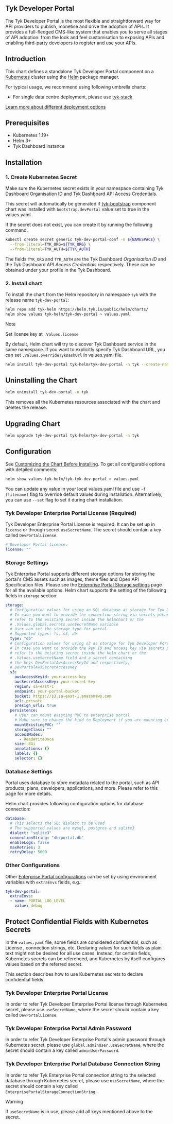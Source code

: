## Tyk Developer Portal
The Tyk Developer Portal is the most flexible and straightforward way for API providers to publish, monetise and drive the adoption of APIs. It provides a full-fledged CMS-like system that enables you to serve all stages of API adoption: from the look and feel customisation to exposing APIs and enabling third-party developers to register and use your APIs.

## Introduction
This chart defines a standalone Tyk Developer Portal component on a [Kubernetes](https://kubernetes.io/) cluster using the [Helm](https://helm.sh/) package manager.

For typical usage, we recommend using following umbrella charts:
* For single data centre deployment, please use [tyk-stack](https://github.com/TykTechnologies/tyk-charts/tree/main/tyk-stack)

[Learn more about different deployment options](https://tyk.io/docs/apim/)

## Prerequisites
* Kubernetes 1.19+
* Helm 3+
* Tyk Dashboard instance

## Installation
### 1. Create Kubernetes Secret

Make sure the Kubernetes secret exists in your namespace containing Tyk Dashboard Organisation ID and Tyk Dashboard API Access Credentials.

This secret will automatically be generated if [tyk-bootstrap](../tyk-bootstrap/) component chart was installed with `bootstrap.devPortal` value set to true in the values.yaml.

If the secret does not exist, you can create it by running the following command.

```bash
kubectl create secret generic tyk-dev-portal-conf -n ${NAMESPACE} \
  --from-literal=TYK_ORG=${TYK_ORG} \
  --from-literal=TYK_AUTH=${TYK_AUTH}
```

The fields `TYK_ORG` and `TYK_AUTH` are the Tyk Dashboard _Organisation ID_ and the Tyk Dashboard API _Access Credentials_ respectively. These can be obtained under your profile in the Tyk Dashboard.

### 2. Install chart
To install the chart from the Helm repository in namespace `tyk` with the release name `tyk-dev-portal`:
```bash
helm repo add tyk-helm https://helm.tyk.io/public/helm/charts/
helm show values tyk-helm/tyk-dev-portal > values.yaml 
```
> [!NOTE]
> Set license key at `.Values.license`

 By default, Helm chart will try to discover Tyk Dashboard service in the same namespace. If you want to explicitly specify Tyk Dashboard URL, you can set `.Values.overrideTykDashUrl` in values.yaml file.

```bash
helm install tyk-dev-portal tyk-helm/tyk-dev-portal -n tyk --create-namespace -f values.yaml
```
## Uninstalling the Chart
```bash
helm uninstall tyk-dev-portal -n tyk
```

This removes all the Kubernetes resources associated with the chart and deletes the release.

## Upgrading Chart
```bash
helm upgrade tyk-dev-portal tyk-helm/tyk-dev-portal -n tyk
```

## Configuration
See [Customizing the Chart Before Installing](https://helm.sh/docs/intro/using_helm/#customizing-the-chart-before-installing). To get all configurable options with detailed comments:
```bash
helm show values tyk-helm/tyk-tyk-dev-portal > values.yaml 
```
    
You can update any value in your local values.yaml file and use `-f [filename]` flag to override default values during installation. Alternatively, you can use `--set` flag to set it during chart installation.

### Tyk Developer Enterprise Portal License (Required)

Tyk Developer Enterprise Portal License is required. It can be set up in `license` or through secret `useSecretName`. The secret should contain a key called `DevPortalLicense`.

```yaml
# Developer Portal license.
license: ""
```

### Storage Settings

Tyk Enterprise Portal supports different storage options for storing the portal's CMS assets such as images, theme files and Open API Specification files. Please see the [Enterprise Portal Storage settings](https://tyk.io/docs/tyk-stack/tyk-developer-portal/enterprise-developer-portal/install-tyk-enterprise-portal/configuration#portal-settings) page for all the available options. Helm chart supports the setting of the following fields in `storage` section:

```yaml
storage:
  # Configuration values for using an SQL database as storage for Tyk Developer Portal
  # In case you want to provide the connection string via secrets please
  # refer to the existing secret inside the helmchart or the
  # .Values.global.secrets.useSecretName variable
  # User can set the storage type for portal.
  # Supported types: fs, s3, db
  type: "db"
  # Configuration values for using s3 as storage for Tyk Developer Portal
  # In case you want to provide the key ID and access key via secrets please
  # refer to the existing secret inside the helm chart or the
  # .Values.useSecretName field and a secret containing
  # the keys DevPortalAwsAccessKeyId and respectively,
  # DevPortalAwsSecretAccessKey
  s3:
    awsAccessKeyid: your-access-key
    awsSecretAccessKey: your-secret-key
    region: sa-east-1
    endpoint: your-portal-bucket
    bucket: https://s3.sa-east-1.amazonaws.com
    acl: private
    presign_urls: true
  persistence:
    # User can mount existing PVC to enterprise portal
    # Make sure to change the kind to Deployment if you are mounting existing PVC 
    mountExistingPVC: ""
    storageClass: ""
    accessModes:
      - ReadWriteOnce
    size: 8Gi
    annotations: {}
    labels: {}
    selector: {}
```

### Database Settings
Portal uses database to store metadata related to the portal, such as API products, plans, developers, applications, and more.
Please refer to this page for more details.

Helm chart provides following configuration options for database connection:

```yaml
database:
  # This selects the SQL dialect to be used
  # The supported values are mysql, postgres and sqlite3
  dialect: "sqlite3"
  connectionString: "db/portal.db"
  enableLogs: false
  maxRetries: 3
  retryDelay: 5000
```



### Other Configurations

Other [Enterprise Portal configurations](https://tyk.io/docs/tyk-stack/tyk-developer-portal/enterprise-developer-portal/install-tyk-enterprise-portal/configuration) can be set by using environment variables with `extraEnvs` fields, e.g.:

```yaml
tyk-dev-portal:
  extraEnvs:
  - name: PORTAL_LOG_LEVEL
    value: debug
```


## Protect Confidential Fields with Kubernetes Secrets
In the `values.yaml` file, some fields are considered confidential, such as License , connection strings, etc.
Declaring values for such fields as plain text might not be desired for all use cases. Instead, for certain fields,
Kubernetes secrets can be referenced, and Kubernetes by itself configures values based on the referred secret.

This section describes how to use Kubernetes secrets to declare confidential fields.

### Tyk Developer Enterprise Portal License

In order to refer Tyk Developer Enterprise Portal license through Kubernetes secret, please use `useSecretName`, 
where the secret should contain a key called `DevPortalLicense`.

### Tyk Developer Enterprise Portal Admin Password

In order to refer Tyk Developer Enterprise Portal's admin password through Kubernetes secret, 
please use `global.adminUser.useSecretName`, where the secret should contain a key called `adminUserPassword`.

### Tyk Developer Enterprise Portal Database Connection String

In order to refer Tyk Enterprise Portal connection string to the selected database through Kubernetes secret,
please use `useSecretName`, where the secret should contain a key called 
`EnterprisePortalStorageConnectionString`.

> [!WARNING]
> If `useSecretName` is in use, please add all keys mentioned above to the secret. 
    